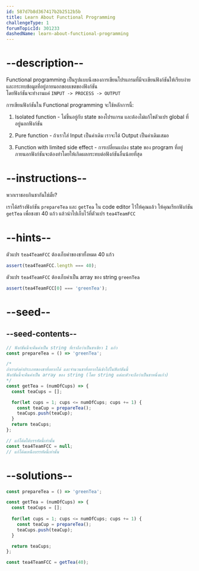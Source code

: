 ```yaml
---
id: 587d7b8d367417b2b2512b5b
title: Learn About Functional Programming
challengeType: 1
forumTopicId: 301233
dashedName: learn-about-functional-programming
---
```


# --description--

Functional programming เป็นรูปแบบนึงของการเขียนโปรแกรมที่มีจะเขียนฟังก์ชันให้เรียบง่าย และกระทบข้อมูลที่อยู่ภายนอกขอบเขตของฟังก์ชัน  
โดยฟังก์ชันจะทำงานแค่ `INPUT -> PROCESS -> OUTPUT`

การเขียนฟังก์ชันใน Functional programming จะใช้หลักการนี้:

1) Isolated function - ไม่ขึ้นอยู่กับ state ของโปรแกรม และต้องไม่แก้ไขตัวแปร global ที่อยู่นอกฟังก์ชัน

2) Pure function - ถ้าเราใส่ Input เป็นค่าเดิม เราจะได้ Output เป็นค่าเดิมเสมอ

3) Function with limited side effect - การเปลี่ยนแปลง state ของ program ที่อยู่ภายนอกฟังก์ชันจะต้องทำโดยให้เกิดผลกระทบต่อฟังก์ชันอื่นน้อยที่สุด

# --instructions--

พวกเราชอบกินชากันใช่มั้ย?

เราได้สร้างฟังก์ชัน `prepareTea` และ `getTea` ใน code editor ไว้ให้คุณแล้ว ให้คุณเรียกฟังก์ชัน `getTea` เพื่อชงชา 40 แก้ว แล้วนำไปเก็บไว้ที่ตัวแปร `tea4TeamFCC`

# --hints--

ตัวแปร `tea4TeamFCC` ต้องเก็บค่าของชาทั้งหมด 40 แก้ว

```js
assert(tea4TeamFCC.length === 40);
```

ตัวแปร `tea4TeamFCC` ต้องเก็บค่าเป็น array ของ string `greenTea`

```js
assert(tea4TeamFCC[0] === 'greenTea');
```

# --seed--

## --seed-contents--

```js
// ฟังก์ชันนี้จะคืนค่าเป็น string ที่เราถือว่าเป็นชาเขียว 1 แก้ว
const prepareTea = () => 'greenTea';

/*
ถ้าเราส่งค่าประเภทของชาที่อยากได้ และจำนวนชาที่อยากได้เข้าไปในฟังก์ชันนี้ 
ฟังก์ชันนี้จะคืนค่าเป็น array ของ string (โดย string แต่ละตัวจะถือว่าเป็นชาหนึ่งแก้ว)
*/
const getTea = (numOfCups) => {
  const teaCups = [];

  for(let cups = 1; cups <= numOfCups; cups += 1) {
    const teaCup = prepareTea();
    teaCups.push(teaCup);
  }
  return teaCups;
};

// แก้โค้ดใต้บรรทัดนี้เท่านั้น
const tea4TeamFCC = null;
// แก้โค้ดเหนือบรรทัดนี้เท่านั้น
```

# --solutions--

```js
const prepareTea = () => 'greenTea';

const getTea = (numOfCups) => {
  const teaCups = [];
  
  for(let cups = 1; cups <= numOfCups; cups += 1) {
    const teaCup = prepareTea();
    teaCups.push(teaCup);
  }

  return teaCups;
};

const tea4TeamFCC = getTea(40); 
```
